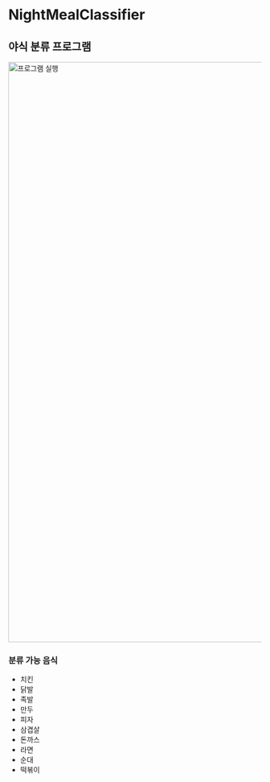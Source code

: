 # NightMealClassifier

## 야식 분류 프로그램

<img width="1154" alt="프로그램 실행" src="https://user-images.githubusercontent.com/41437682/103150505-38f3fa00-47b8-11eb-8ad2-bceede2fa9dd.png">

### 분류 가능 음식
- 치킨
- 닭발
- 족발
- 만두
- 피자
- 삼겹살
- 돈까스
- 라면
- 순대
- 떡볶이

